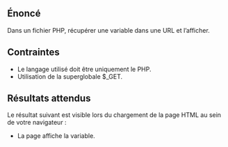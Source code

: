 ## Énoncé

Dans un fichier PHP, récupérer une variable dans une URL et l’afficher.

## Contraintes

- Le langage utilisé doit être uniquement le PHP.
- Utilisation de la superglobale $_GET.

## Résultats attendus

Le résultat suivant est visible lors du chargement de la page HTML au sein de votre navigateur :

- La page affiche la variable.